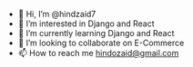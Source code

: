 - 👋 Hi, I’m @hindzaid7
- 👀 I’m interested in Django and React
- 🌱 I’m currently learning Django and React
- 💞️ I’m looking to collaborate on E-Commerce
- 📫 How to reach me hindozaid@gmail.com

<!---
hindzaid7/hindzaid7 is a ✨ special ✨ repository because its `README.md` (this file) appears on your GitHub profile.
You can click the Preview link to take a look at your changes.
--->
